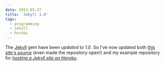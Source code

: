 ```yaml
---
date: 2013-05-27
title: 'Jekyll 1.0'
tags:
  - programming
  - jekyll
  - heroku
---
```


The [Jekyll](http://jekyllrb.com) gem have been _updated to 1.0_. So I've now updated both [this site's source](https://github.com/himynameisjonas/jonas.brusman.se) (even made the repository open!) and my example repository for [_hosting a Jekyll site on Heroku_](/2012-07-22-jekyll-heroku-unicorn).
